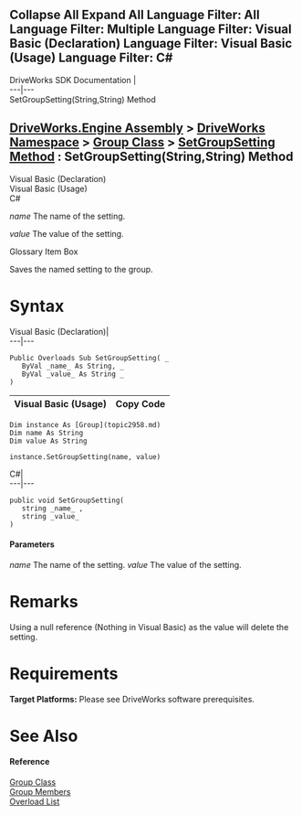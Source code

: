        

 Collapse All Expand All  Language Filter: All  Language Filter: Multiple  Language Filter: Visual Basic (Declaration) Language Filter: Visual Basic (Usage) Language Filter: C#  
---  
DriveWorks SDK Documentation  |   
---|---  
SetGroupSetting(String,String) Method   
  
[DriveWorks.Engine Assembly](topic2156.md) > [DriveWorks Namespace](topic2159.md) > [Group Class](topic2958.md) > [SetGroupSetting Method](topic2980.md) : SetGroupSetting(String,String) Method  
---  
  
Visual Basic (Declaration)    
Visual Basic (Usage)    
C# 

_name_
    The name of the setting.

_value_
    The value of the setting.

Glossary Item Box

Saves the named setting to the group. 

# Syntax

Visual Basic (Declaration)|   
---|---  
      
    
    Public Overloads Sub SetGroupSetting( _
       ByVal _name_ As String, _
       ByVal _value_ As String _
    )   
  
Visual Basic (Usage)| Copy Code  
---|---  
      
    
    Dim instance As [Group](topic2958.md)
    Dim name As String
    Dim value As String
     
    instance.SetGroupSetting(name, value)  
  
C#|   
---|---  
      
    
    public void SetGroupSetting( 
       string _name_ ,
       string _value_
    )  
  
#### Parameters

 _name_
    The name of the setting.
_value_
    The value of the setting.

# Remarks

Using a null reference (Nothing in Visual Basic) as the value will delete the setting.

# Requirements

**Target Platforms:** Please see DriveWorks software prerequisites.

# See Also

#### Reference

[Group Class](topic2958.md)   
[Group Members](topic2959.md)   
[Overload List](topic2980.md)


